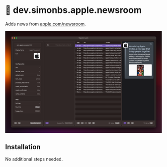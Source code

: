 # 🔌 dev.simonbs.apple.newsroom

Adds news from [apple.com/newsroom](https://www.apple.com/newsroom/).

<img src="screenshot.png" width="650" />

## Installation

No additional steps needed.
